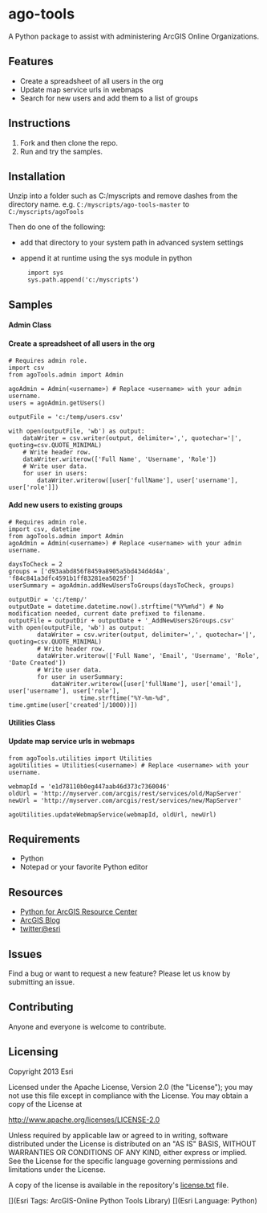 # ago-tools

A Python package to assist with administering ArcGIS Online Organizations.

## Features
* Create a spreadsheet of all users in the org
* Update map service urls in webmaps
* Search for new users and add them to a list of groups

## Instructions

1. Fork and then clone the repo. 
2. Run and try the samples.

## Installation
Unzip into a folder such as C:/myscripts and remove dashes from the directory name.
e.g. `C:/myscripts/ago-tools-master` to `C:/myscripts/agoTools`

Then do one of the following:

* add that directory to your system path in advanced system settings
* append it at runtime using the sys module in python
    
        import sys
        sys.path.append('c:/myscripts')

## Samples

#### Admin Class
 
#### Create a spreadsheet of all users in the org
	# Requires admin role.
	import csv
	from agoTools.admin import Admin
	
	agoAdmin = Admin(<username>) # Replace <username> with your admin username.
	users = agoAdmin.getUsers()

	outputFile = 'c:/temp/users.csv'

	with open(outputFile, 'wb') as output:
	    dataWriter = csv.writer(output, delimiter=',', quotechar='|', quoting=csv.QUOTE_MINIMAL)
	    # Write header row.
	    dataWriter.writerow(['Full Name', 'Username', 'Role'])
	    # Write user data.
	    for user in users:
	        dataWriter.writerow([user['fullName'], user['username'], user['role']])

#### Add new users to existing groups
	# Requires admin role.
	import csv, datetime
	from agoTools.admin import Admin
	agoAdmin = Admin(<username>) # Replace <username> with your admin username.
    
	daysToCheck = 2
	groups = ['d93aabd856f8459a8905a5bd434d4d4a', 'f84c841a3dfc4591b1ff83281ea5025f']
	userSummary = agoAdmin.addNewUsersToGroups(daysToCheck, groups)

	outputDir = 'c:/temp/'
	outputDate = datetime.datetime.now().strftime("%Y%m%d") # No modification needed, current date prefixed to filename.
	outputFile = outputDir + outputDate + '_AddNewUsers2Groups.csv'
	with open(outputFile, 'wb') as output:
            dataWriter = csv.writer(output, delimiter=',', quotechar='|', quoting=csv.QUOTE_MINIMAL)
            # Write header row.
            dataWriter.writerow(['Full Name', 'Email', 'Username', 'Role', 'Date Created'])
            # Write user data.
            for user in userSummary:
                dataWriter.writerow([user['fullName'], user['email'], user['username'], user['role'],
            	        time.strftime("%Y-%m-%d", time.gmtime(user['created']/1000))])

            
#### Utilities Class
            
#### Update map service urls in webmaps
    from agoTools.utilities import Utilities
    agoUtilities = Utilities(<username>) # Replace <username> with your username.

    webmapId = 'e1d78110b0eg447aab46d373c7360046'
    oldUrl = 'http://myserver.com/arcgis/rest/services/old/MapServer'
    newUrl = 'http://myserver.com/arcgis/rest/services/new/MapServer'

    agoUtilities.updateWebmapService(webmapId, oldUrl, newUrl)
        
## Requirements

* Python
* Notepad or your favorite Python editor

## Resources

* [Python for ArcGIS Resource Center](http://resources.arcgis.com/en/communities/python/)
* [ArcGIS Blog](http://blogs.esri.com/esri/arcgis/)
* [twitter@esri](http://twitter.com/esri)

## Issues

Find a bug or want to request a new feature?  Please let us know by submitting an issue.

## Contributing

Anyone and everyone is welcome to contribute. 

## Licensing
Copyright 2013 Esri

Licensed under the Apache License, Version 2.0 (the "License");
you may not use this file except in compliance with the License.
You may obtain a copy of the License at

   http://www.apache.org/licenses/LICENSE-2.0

Unless required by applicable law or agreed to in writing, software
distributed under the License is distributed on an "AS IS" BASIS,
WITHOUT WARRANTIES OR CONDITIONS OF ANY KIND, either express or implied.
See the License for the specific language governing permissions and
limitations under the License.

A copy of the license is available in the repository's [license.txt](https://raw.github.com/Esri/ago-tools/master/license.txt) file.

[](Esri Tags: ArcGIS-Online Python Tools Library)
[](Esri Language: Python)
